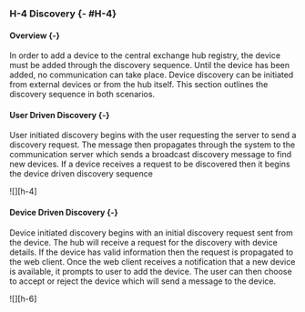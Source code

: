 ### H-4 Discovery {- #H-4}

#### Overview {-}

In order to add a device to the central exchange hub registry, the device must be added through
the discovery sequence. Until the device has been added, no communication can take place. Device
discovery can be initiated from external devices or from the hub itself. This section outlines the
discovery sequence in both scenarios.

#### User Driven Discovery {-}

User initiated discovery begins with the user requesting the server to send a discovery request.
The message then propagates through the system to the communication server which sends a broadcast
discovery message to find new devices. If a device receives a request to be discovered then it
begins the device driven discovery sequence

![][h-4]

#### Device Driven Discovery {-}

Device initiated discovery begins with an initial discovery request sent from the device. The
hub will receive a request for the discovery with device details. If the device has valid
information then the request is propagated to the web client. Once the web client receives a
notification that a new device is available, it prompts to user to add the device. The user can
then choose to accept or reject the device which will send a message to the device.

![][h-6]





